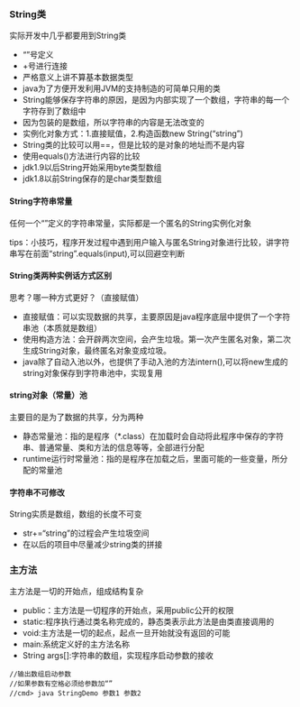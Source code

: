 ### String类
实际开发中几乎都要用到String类
-   “”号定义
-   +号进行连接
-   严格意义上讲不算基本数据类型
-   java为了方便开发利用JVM的支持制造的可简单只用的类
-   String能够保存字符串的原因，是因为内部实现了一个数组，字符串的每一个字符存到了数组中
-   因为包装的是数组，所以字符串的内容是无法改变的
-   实例化对象方式：1.直接赋值，2.构造函数new String(“string”)
-   String类的比较可以用==，但是比较的是对象的地址而不是内容
-   使用equals()方法进行内容的比较
-   jdk1.9以后String开始采用byte类型数组
-   jdk1.8以前String保存的是char类型数组

#### String字符串常量
任何一个“”定义的字符串常量，实际都是一个匿名的String实例化对象

tips：小技巧，程序开发过程中遇到用户输入与匿名String对象进行比较，讲字符串写在前面“string”.equals(input),可以回避空判断
#### String类两种实例话方式区别
思考？哪一种方式更好？（直接赋值）
-   直接赋值：可以实现数据的共享，主要原因是java程序底层中提供了一个字符串池（本质就是数组）
-   使用构造方法：会开辟两次空间，会产生垃圾。第一次产生匿名对象，第二次生成String对象，最终匿名对象变成垃圾。
-   java除了自动入池以外，也提供了手动入池的方法intern(),可以将new生成的string对象保存到字符串池中，实现复用
#### string对象（常量）池
主要目的是为了数据的共享，分为两种
-   静态常量池：指的是程序（*.class）在加载时会自动将此程序中保存的字符串、普通常量、类和方法的信息等等，全部进行分配
-   runtime运行时常量池：指的是程序在加载之后，里面可能的一些变量，所分配的常量池
#### 字符串不可修改
String实质是数组，数组的长度不可变
-   str+=“string”的过程会产生垃圾空间
-   在以后的项目中尽量减少string类的拼接
### 主方法
主方法是一切的开始点，组成结构复杂
-   public：主方法是一切程序的开始点，采用public公开的权限
-   static:程序执行通过类名称完成的，静态类表示此方法是由类直接调用的
-   void:主方法是一切的起点，起点一旦开始就没有返回的可能
-   main:系统定义好的主方法名称
-   String args[]:字符串的数组，实现程序启动参数的接收
```
//输出数组启动参数
//如果参数有空格必须给参数加“”
//cmd> java StringDemo 参数1 参数2 

```